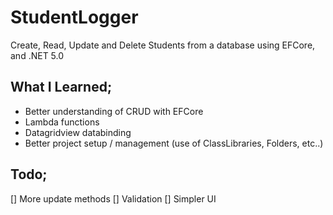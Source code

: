 # StudentLogger
Create, Read, Update and Delete Students from a database using EFCore, and .NET 5.0

## What I Learned;
- Better understanding of CRUD with EFCore
- Lambda functions
- Datagridview databinding
- Better project setup / management (use of ClassLibraries, Folders, etc..)

## Todo;
[] More update methods
[] Validation
[] Simpler UI
